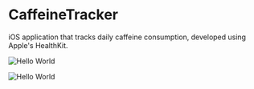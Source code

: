 # CaffeineTracker
iOS application that tracks daily caffeine consumption, developed using Apple's HealthKit.  


![Hello World](https://img.shields.io/endpoint?url=https://helloworld-e8iu3qpky0wh.runkit.sh/)


![Hello World](https://img.shields.io/endpoint?url=https://helloworld-e8iu3qpky0wh.runkit.sh/)

